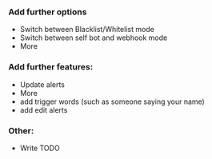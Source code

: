 ### Add further options
* Switch between Blacklist/Whitelist mode
* Switch between self bot and webhook mode
* More

### Add further features:
* Update alerts
* More
* add trigger words (such as someone saying your name)
* add edit alerts

### Other:
* Write TODO
